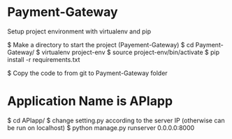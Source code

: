 # Payment-Gateway

Setup project environment with virtualenv and pip

$ Make a directory to start the project (Payement-Gateway)
$ cd Payment-Gateway/
$ virtualenv project-env
$ source project-env/bin/activate
$ pip install -r requirements.txt

$ Copy the code to from git to Payment-Gateway folder

# Application Name is APIapp

$ cd APIapp/
$ change setting.py according to the server IP (otherwise can be run on localhost)
$ python manage.py runserver 0.0.0.0:8000
